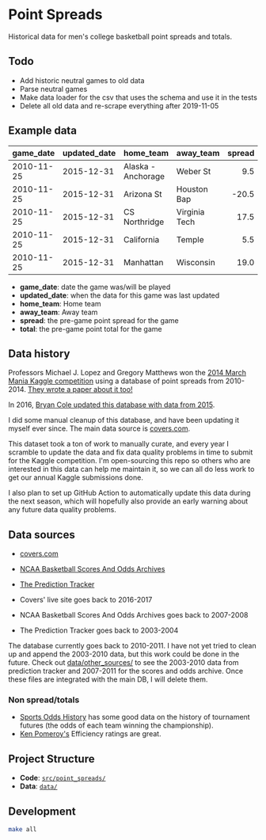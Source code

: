 # Point Spreads

Historical data for men's college basketball point spreads and totals.

## Todo

- Add historic neutral games to old data
- Parse neutral games
- Make data loader for the csv that uses the schema and use it in the tests
- Delete all old data and re-scrape everything after 2019-11-05

## Example data

|game_date  |updated_date |home_team          |away_team     | spread| total|
|:----------|:------------|:------------------|:-------------|------:|-----:|
|2010-11-25 |2015-12-31   |Alaska - Anchorage |Weber St      |    9.5| 134.0|
|2010-11-25 |2015-12-31   |Arizona St         |Houston Bap   |  -20.5| 140.0|
|2010-11-25 |2015-12-31   |CS Northridge      |Virginia Tech |   17.5| 139.0|
|2010-11-25 |2015-12-31   |California         |Temple        |    5.5| 135.0|
|2010-11-25 |2015-12-31   |Manhattan          |Wisconsin     |   19.0| 132.5|

* **game_date**: date the game was/will be played
* **updated_date**: when the data for this game was last updated
* **home_team**: Home team
* **away_team**: Away team
* **spread**: the pre-game point spread for the game
* **total**: the pre-game point total for the game

## Data history

Professors Michael J. Lopez and Gregory Matthews won the [2014 March Mania Kaggle competition](https://www.kaggle.com/c/march-machine-learning-mania-2014/leaderboard) using a database of point spreads from 2010-2014. [They wrote a paper about it too!](https://arxiv.org/abs/1412.0248)

In 2016, [Bryan Cole updated this database with data from 2015](https://www.kaggle.com/competitions/march-machine-learning-mania-2016/discussion/19090).

I did some manual cleanup of this database, and have been updating it myself ever since. The main data source is [covers.com](https://www.covers.com/sports/ncaab/matchups).

This dataset took a ton of work to manually curate, and every year I scramble to update the data and fix data quality problems in time to submit for the Kaggle competition. I'm open-sourcing this repo so others who are interested in this data can help me maintain it, so we can all do less work to get our annual Kaggle submissions done.

I also plan to set up GitHub Action to automatically update this data during the next season, which will hopefully also provide an early warning about any future data quality problems.

## Data sources

* [covers.com](https://www.covers.com/sports/ncaab/matchups)
* [NCAA Basketball Scores And Odds Archives](https://www.sportsbookreviewsonline.com/scoresoddsarchives/ncaabasketball/ncaabasketballoddsarchives.htm)
* [The Prediction Tracker](https://www.thepredictiontracker.com/basketball.php)

* Covers' live site goes back to 2016-2017
* NCAA Basketball Scores And Odds Archives goes back to 2007-2008
* The Prediction Tracker goes back to 2003-2004

The database currently goes back to 2010-2011. I have not yet tried to clean up and append the 2003-2010 data, but this work could be done in the future. Check out [data/other_sources/](data/other_sources/) to see the 2003-2010 data from prediction tracker and 2007-2011 for the scores and odds archive. Once these files are integrated with the main DB, I will delete them.

### Non spread/totals

* [Sports Odds History](https://www.sportsoddshistory.com/college-basketball-odds/) has some good data on the history of tournament futures (the odds of each team winning the championship).
* [Ken Pomeroy's](https://kenpom.com/) Efficiency ratings are great.

## Project Structure

* **Code**: [`src/point_spreads/`](src/point_spreads/)
* **Data**: [`data/`](data/)

## Development

```bash
make all
```
